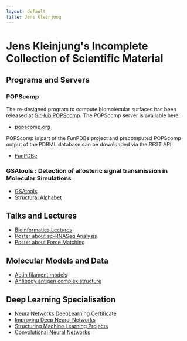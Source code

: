 ```yaml
---
layout: default
title: Jens Kleinjung 
---
```


# Jens Kleinjung's Incomplete Collection of Scientific Material

## Programs and Servers
### POPScomp
The re-designed program to compute biomolecular surfaces has been released at
[GitHub POPScomp](https://github.com/Fraternalilab/POPScomp).
The POPScomp server is available here:
* [popscomp.org](http://popscomp.org:3838)

POPScomp is part of the FunPDBe project and precomputed POPScomp output of the PDBML database
can be downloaded via the REST API:
* [FunPDBe](https://www.ebi.ac.uk/pdbe/funpdbe/)

### GSAtools : Detection of allosteric signal transmission in Molecular Simulations 
* [GSAtools](https://github.com/jkleinj/GSAtools)
* [Structural Alphabet](https://github.com/jkleinj/M32K25)

## Talks and Lectures
* [Bioinformatics Lectures](https://github.com/jkleinj/Bioinformatics_lectures)
* [Poster about sc-RNASeq Analysis](https://github.com/jkleinj/Latex_poster_ISMB_2017_Prague)
* [Poster about Force Matching](https://github.com/jkleinj/Latex_poster_ISMB_2016_Orlando)

## Molecular Models and Data
* [Actin filament models](https://github.com/jkleinj/AFMmodels)
* [Antibody antigen complex structure](http://www.rcsb.org/pdb/explore/explore.do?structureId=1f3r)

## Deep Learning Specialisation
* [NeuralNetworks DeepLearning Certificate](https://github.com/jkleinj/jkleinj.github.io/blob/master/docs/NeuralNetworks_DeepLearning_Certificate.pdf)
* [Improving Deep Neural Networks](https://github.com/jkleinj/jkleinj.github.io/blob/master/docs/ImprovingDeepNeuralNetworks_Certificate.pdf)
* [Structuring Machine Learning Projects](https://github.com/jkleinj/jkleinj.github.io/blob/master/docs/StructuringMachineLearningProjects_Certificate.pdf)
* [Convolutional Neural Networks](https://github.com/jkleinj/jkleinj.github.io/blob/master/docs/ConvolutionalNeuralNetworks_Certificate.pdf)
